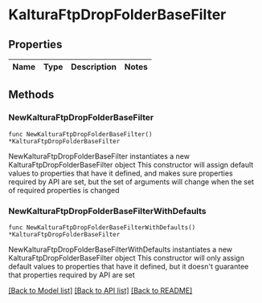 # KalturaFtpDropFolderBaseFilter

## Properties

Name | Type | Description | Notes
------------ | ------------- | ------------- | -------------

## Methods

### NewKalturaFtpDropFolderBaseFilter

`func NewKalturaFtpDropFolderBaseFilter() *KalturaFtpDropFolderBaseFilter`

NewKalturaFtpDropFolderBaseFilter instantiates a new KalturaFtpDropFolderBaseFilter object
This constructor will assign default values to properties that have it defined,
and makes sure properties required by API are set, but the set of arguments
will change when the set of required properties is changed

### NewKalturaFtpDropFolderBaseFilterWithDefaults

`func NewKalturaFtpDropFolderBaseFilterWithDefaults() *KalturaFtpDropFolderBaseFilter`

NewKalturaFtpDropFolderBaseFilterWithDefaults instantiates a new KalturaFtpDropFolderBaseFilter object
This constructor will only assign default values to properties that have it defined,
but it doesn't guarantee that properties required by API are set


[[Back to Model list]](../README.md#documentation-for-models) [[Back to API list]](../README.md#documentation-for-api-endpoints) [[Back to README]](../README.md)


